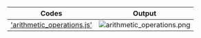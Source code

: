 | Codes | Output |
|-------|--------|
|['arithmetic_operations.js'](./Codes/arithmetic_operations.js)|![arithmetic_operations.png](./Output/arithmetic_operations.png)|


